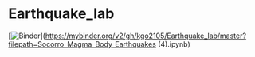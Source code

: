 # Earthquake_lab

[![Binder](https://mybinder.org/badge.svg)](https://mybinder.org/v2/gh/kgo2105/Earthquake_lab/master?filepath=Socorro_Magma_Body_Earthquakes (4).ipynb)
